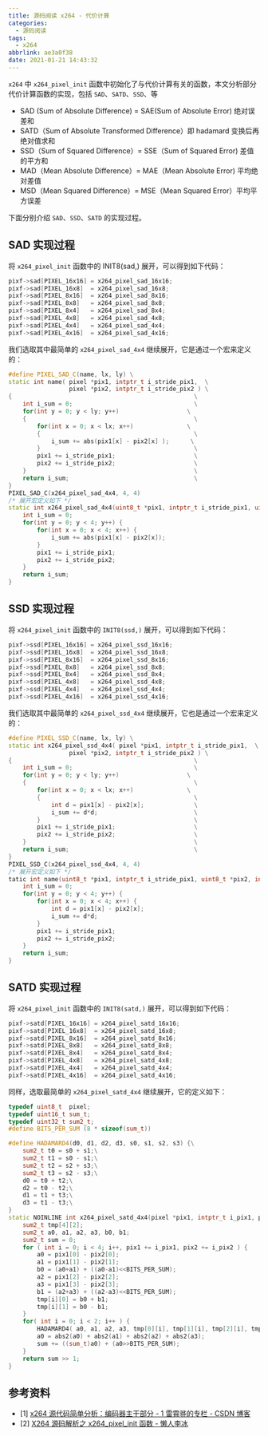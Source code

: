 ```yaml
---
title: 源码阅读 x264 - 代价计算
categories:
  - 源码阅读
tags:
  - x264
abbrlink: ae3a0f38
date: 2021-01-21 14:43:32
---
```

`x264` 中 `x264_pixel_init` 函数中初始化了与代价计算有关的函数，本文分析部分代价计算函数的实现，包括 `SAD`、`SATD`、`SSD`、等

- SAD (Sum of Absolute Difference) = SAE(Sum of Absolute Error) 绝对误差和
- SATD（Sum of Absolute Transformed Difference）即 hadamard 变换后再绝对值求和
- SSD（Sum of Squared Difference）= SSE（Sum of Squared Error) 差值的平方和
- MAD（Mean Absolute Difference）= MAE（Mean Absolute Error) 平均绝对差值
- MSD（Mean Squared Difference）= MSE（Mean Squared Error）平均平方误差

<!-- more -->

下面分别介绍 `SAD`、`SSD`、`SATD` 的实现过程。

## SAD 实现过程

将 `x264_pixel_init` 函数中的 INIT8(sad,) 展开，可以得到如下代码：

``` cpp
pixf->sad[PIXEL_16x16] = x264_pixel_sad_16x16;
pixf->sad[PIXEL_16x8]  = x264_pixel_sad_16x8;
pixf->sad[PIXEL_8x16]  = x264_pixel_sad_8x16;
pixf->sad[PIXEL_8x8]   = x264_pixel_sad_8x8;
pixf->sad[PIXEL_8x4]   = x264_pixel_sad_8x4;
pixf->sad[PIXEL_4x8]   = x264_pixel_sad_4x8;
pixf->sad[PIXEL_4x4]   = x264_pixel_sad_4x4;
pixf->sad[PIXEL_4x16]  = x264_pixel_sad_4x16;
```

我们选取其中最简单的 `x264_pixel_sad_4x4` 继续展开，它是通过一个宏来定义的：

``` cpp
#define PIXEL_SAD_C(name, lx, ly) \
static int name( pixel *pix1, intptr_t i_stride_pix1,  \
                 pixel *pix2, intptr_t i_stride_pix2 ) \
{                                                   \
    int i_sum = 0;                                  \
    for(int y = 0; y < ly; y++)                   \
    {                                               \
        for(int x = 0; x < lx; x++)               \
        {                                           \
            i_sum += abs(pix1[x] - pix2[x] );      \
        }                                           \
        pix1 += i_stride_pix1;                      \
        pix2 += i_stride_pix2;                      \
    }                                               \
    return i_sum;                                   \
}
PIXEL_SAD_C(x264_pixel_sad_4x4, 4, 4)
/* 展开宏定义如下 */
static int x264_pixel_sad_4x4(uint8_t *pix1, intptr_t i_stride_pix1, uint8_t *pix2, intptr_t i_stride_pix2) {
    int i_sum = 0;
    for(int y = 0; y < 4; y++) {
        for(int x = 0; x < 4; x++) {
            i_sum += abs(pix1[x] - pix2[x]);
        }
        pix1 += i_stride_pix1;
        pix2 += i_stride_pix2;
    }
    return i_sum;
}
```

## SSD 实现过程

将 `x264_pixel_init` 函数中的 `INIT8(ssd,)` 展开，可以得到如下代码：

``` cpp
pixf->ssd[PIXEL_16x16] = x264_pixel_ssd_16x16;
pixf->ssd[PIXEL_16x8]  = x264_pixel_ssd_16x8;
pixf->ssd[PIXEL_8x16]  = x264_pixel_ssd_8x16;
pixf->ssd[PIXEL_8x8]   = x264_pixel_ssd_8x8;
pixf->ssd[PIXEL_8x4]   = x264_pixel_ssd_8x4;
pixf->ssd[PIXEL_4x8]   = x264_pixel_ssd_4x8;
pixf->ssd[PIXEL_4x4]   = x264_pixel_ssd_4x4;
pixf->ssd[PIXEL_4x16]  = x264_pixel_ssd_4x16;
```

我们选取其中最简单的 `x264_pixel_ssd_4x4` 继续展开，它也是通过一个宏来定义的：

``` cpp
#define PIXEL_SSD_C(name, lx, ly) \
static int x264_pixel_ssd_4x4( pixel *pix1, intptr_t i_stride_pix1,  \
                 pixel *pix2, intptr_t i_stride_pix2 ) \
{                                                   \
    int i_sum = 0;                                  \
    for(int y = 0; y < ly; y++)                   \
    {                                               \
        for(int x = 0; x < lx; x++)               \
        {                                           \
            int d = pix1[x] - pix2[x];              \
            i_sum += d*d;                           \
        }                                           \
        pix1 += i_stride_pix1;                      \
        pix2 += i_stride_pix2;                      \
    }                                               \
    return i_sum;                                   \
}
PIXEL_SSD_C(x264_pixel_ssd_4x4, 4, 4)
/* 展开宏定义如下 */
tatic int name(uint8_t *pix1, intptr_t i_stride_pix1, uint8_t *pix2, intptr_t i_stride_pix2) {
    int i_sum = 0;
    for(int y = 0; y < 4; y++) {
        for(int x = 0; x < 4; x++) {
            int d = pix1[x] - pix2[x];
            i_sum += d*d;
        }
        pix1 += i_stride_pix1;
        pix2 += i_stride_pix2;
    }
    return i_sum;
}
```

## SATD 实现过程

将 `x264_pixel_init` 函数中的 `INIT8(satd,)` 展开，可以得到如下代码：

``` cpp
pixf->satd[PIXEL_16x16] = x264_pixel_satd_16x16;
pixf->satd[PIXEL_16x8]  = x264_pixel_satd_16x8;
pixf->satd[PIXEL_8x16]  = x264_pixel_satd_8x16;
pixf->satd[PIXEL_8x8]   = x264_pixel_satd_8x8;
pixf->satd[PIXEL_8x4]   = x264_pixel_satd_8x4;
pixf->satd[PIXEL_4x8]   = x264_pixel_satd_4x8;
pixf->satd[PIXEL_4x4]   = x264_pixel_satd_4x4;
pixf->satd[PIXEL_4x16]  = x264_pixel_satd_4x16;
```

同样，选取最简单的 `x264_pixel_satd_4x4` 继续展开，它的定义如下：

``` cpp
typedef uint8_t  pixel;
typedef uint16_t sum_t;
typedef uint32_t sum2_t;
#define BITS_PER_SUM (8 * sizeof(sum_t))

#define HADAMARD4(d0, d1, d2, d3, s0, s1, s2, s3) {\
    sum2_t t0 = s0 + s1;\
    sum2_t t1 = s0 - s1;\
    sum2_t t2 = s2 + s3;\
    sum2_t t3 = s2 - s3;\
    d0 = t0 + t2;\
    d2 = t0 - t2;\
    d1 = t1 + t3;\
    d3 = t1 - t3;\
}
static NOINLINE int x264_pixel_satd_4x4(pixel *pix1, intptr_t i_pix1, pixel *pix2, intptr_t i_pix2 ) {
    sum2_t tmp[4][2];
    sum2_t a0, a1, a2, a3, b0, b1;
    sum2_t sum = 0;
    for ( int i = 0; i < 4; i++, pix1 += i_pix1, pix2 += i_pix2 ) {
        a0 = pix1[0] - pix2[0];
        a1 = pix1[1] - pix2[1];
        b0 = (a0+a1) + ((a0-a1)<<BITS_PER_SUM);
        a2 = pix1[2] - pix2[2];
        a3 = pix1[3] - pix2[3];
        b1 = (a2+a3) + ((a2-a3)<<BITS_PER_SUM);
        tmp[i][0] = b0 + b1;
        tmp[i][1] = b0 - b1;
    }
    for( int i = 0; i < 2; i++ ) {
        HADAMARD4( a0, a1, a2, a3, tmp[0][i], tmp[1][i], tmp[2][i], tmp[3][i] );
        a0 = abs2(a0) + abs2(a1) + abs2(a2) + abs2(a3);
        sum += ((sum_t)a0) + (a0>>BITS_PER_SUM);
    }
    return sum >> 1;
}
```

## 参考资料

* [1] [x264 源代码简单分析：编码器主干部分 - 1 雷霄骅的专栏 - CSDN 博客](https://blog.csdn.net/leixiaohua1020/article/details/45644367)
* [2] [X264 源码解析之 x264_pixel_init 函数 - 懒人李冰](http://lazybing.github.io/blog/2017/07/08/x264-pixel-init-function/)
